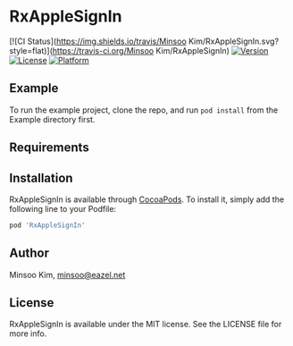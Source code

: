# RxAppleSignIn

[![CI Status](https://img.shields.io/travis/Minsoo Kim/RxAppleSignIn.svg?style=flat)](https://travis-ci.org/Minsoo Kim/RxAppleSignIn)
[![Version](https://img.shields.io/cocoapods/v/RxAppleSignIn.svg?style=flat)](https://cocoapods.org/pods/RxAppleSignIn)
[![License](https://img.shields.io/cocoapods/l/RxAppleSignIn.svg?style=flat)](https://cocoapods.org/pods/RxAppleSignIn)
[![Platform](https://img.shields.io/cocoapods/p/RxAppleSignIn.svg?style=flat)](https://cocoapods.org/pods/RxAppleSignIn)

## Example

To run the example project, clone the repo, and run `pod install` from the Example directory first.

## Requirements

## Installation

RxAppleSignIn is available through [CocoaPods](https://cocoapods.org). To install
it, simply add the following line to your Podfile:

```ruby
pod 'RxAppleSignIn'
```

## Author

Minsoo Kim, minsoo@eazel.net

## License

RxAppleSignIn is available under the MIT license. See the LICENSE file for more info.
